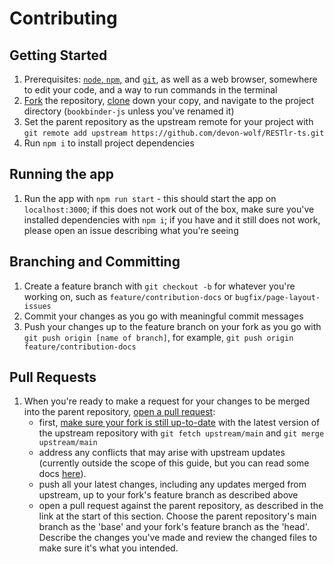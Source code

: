 # Contributing

## Getting Started
1. Prerequisites: [`node`, `npm`,](https://nodejs.org/en/download/) and [`git`](https://docs.github.com/en/get-started/quickstart/set-up-git), as well as a web browser, somewhere to edit your code, and a way to run commands in the terminal
1. [Fork](https://docs.github.com/en/get-started/quickstart/fork-a-repo) the repository, [clone](https://docs.github.com/en/get-started/quickstart/fork-a-repo#cloning-your-forked-repository) down your copy, and navigate to the project directory (`bookbinder-js` unless you've renamed it)
1. Set the parent repository as the upstream remote for your project with `git remote add upstream https://github.com/devon-wolf/RESTlr-ts.git`
1. Run `npm i` to install project dependencies

## Running the app
1. Run the app with `npm run start` - this should start the app on `localhost:3000`; if this does not work out of the box, make sure you've installed dependencies with `npm i`; if you have and it still does not work, please open an issue describing what you're seeing

## Branching and Committing
1. Create a feature branch with `git checkout -b` for whatever you're working on, such as `feature/contribution-docs` or `bugfix/page-layout-issues`
1. Commit your changes as you go with meaningful commit messages
1. Push your changes up to the feature branch on your fork as you go with `git push origin [name of branch]`, for example, `git push origin feature/contribution-docs`

## Pull Requests
1. When you're ready to make a request for your changes to be merged into the parent repository, [open a pull request](https://docs.github.com/en/pull-requests/collaborating-with-pull-requests/proposing-changes-to-your-work-with-pull-requests/creating-a-pull-request):
	- first, [make sure your fork is still up-to-date](https://docs.github.com/en/pull-requests/collaborating-with-pull-requests/working-with-forks/syncing-a-fork#syncing-a-fork-from-the-command-line) with the latest version of the upstream repository with `git fetch upstream/main` and `git merge upstream/main`
	- address any conflicts that may arise with upstream updates (currently outside the scope of this guide, but you can read some docs [here](https://docs.github.com/en/pull-requests/collaborating-with-pull-requests/addressing-merge-conflicts/about-merge-conflicts)).
	- push all your latest changes, including any updates merged from upstream, up to your fork's feature branch as described above
	- open a pull request against the parent repository, as described in the link at the start of this section. Choose the parent repository's main branch as the 'base' and your fork's feature branch as the 'head'. Describe the changes you've made and review the changed files to make sure it's what you intended.
